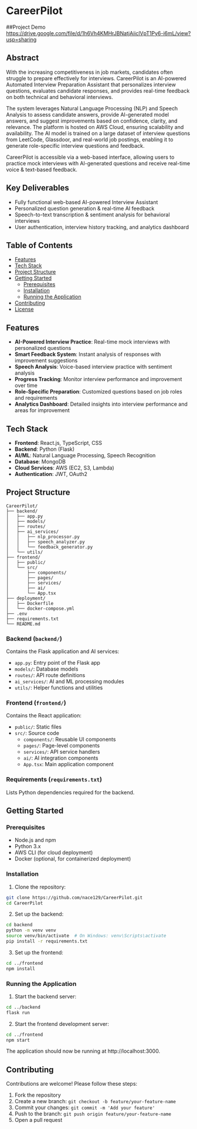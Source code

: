 # CareerPilot

##Project Demo
https://drive.google.com/file/d/1h6Vh4KMHrJBNatjAiiclVpT1Py6-i6mL/view?usp=sharing

## Abstract
With the increasing competitiveness in job markets, candidates often struggle to prepare effectively for interviews. CareerPilot is an AI-powered Automated Interview Preparation Assistant that personalizes interview questions, evaluates candidate responses, and provides real-time feedback on both technical and behavioral interviews.

The system leverages Natural Language Processing (NLP) and Speech Analysis to assess candidate answers, provide AI-generated model answers, and suggest improvements based on confidence, clarity, and relevance. The platform is hosted on AWS Cloud, ensuring scalability and availability. The AI model is trained on a large dataset of interview questions from LeetCode, Glassdoor, and real-world job postings, enabling it to generate role-specific interview questions and feedback.

CareerPilot is accessible via a web-based interface, allowing users to practice mock interviews with AI-generated questions and receive real-time voice & text-based feedback.

## Key Deliverables
- Fully functional web-based AI-powered Interview Assistant
- Personalized question generation & real-time AI feedback
- Speech-to-text transcription & sentiment analysis for behavioral interviews
- User authentication, interview history tracking, and analytics dashboard

## Table of Contents
- [Features](#features)
- [Tech Stack](#tech-stack)
- [Project Structure](#project-structure)
- [Getting Started](#getting-started)
  - [Prerequisites](#prerequisites)
  - [Installation](#installation)
  - [Running the Application](#running-the-application)
- [Contributing](#contributing)
- [License](#license)

## Features
- **AI-Powered Interview Practice**: Real-time mock interviews with personalized questions
- **Smart Feedback System**: Instant analysis of responses with improvement suggestions
- **Speech Analysis**: Voice-based interview practice with sentiment analysis
- **Progress Tracking**: Monitor interview performance and improvement over time
- **Role-Specific Preparation**: Customized questions based on job roles and requirements
- **Analytics Dashboard**: Detailed insights into interview performance and areas for improvement

## Tech Stack
- **Frontend**: React.js, TypeScript, CSS
- **Backend**: Python (Flask)
- **AI/ML**: Natural Language Processing, Speech Recognition
- **Database**: MongoDB
- **Cloud Services**: AWS (EC2, S3, Lambda)
- **Authentication**: JWT, OAuth2

## Project Structure
```
CareerPilot/
├── backend/
│   ├── app.py
│   ├── models/
│   ├── routes/
│   ├── ai_services/
│   │   ├── nlp_processor.py
│   │   ├── speech_analyzer.py
│   │   └── feedback_generator.py
│   └── utils/
├── frontend/
│   ├── public/
│   └── src/
│       ├── components/
│       ├── pages/
│       ├── services/
│       ├── ai/
│       └── App.tsx
├── deployment/
│   ├── Dockerfile
│   └── docker-compose.yml
├── .env
├── requirements.txt
└── README.md
```

### Backend (`backend/`)
Contains the Flask application and AI services:
- `app.py`: Entry point of the Flask app
- `models/`: Database models
- `routes/`: API route definitions
- `ai_services/`: AI and ML processing modules
- `utils/`: Helper functions and utilities

### Frontend (`frontend/`)
Contains the React application:
- `public/`: Static files
- `src/`: Source code
  - `components/`: Reusable UI components
  - `pages/`: Page-level components
  - `services/`: API service handlers
  - `ai/`: AI integration components
  - `App.tsx`: Main application component

### Requirements (`requirements.txt`)
Lists Python dependencies required for the backend.

## Getting Started

### Prerequisites
- Node.js and npm
- Python 3.x
- AWS CLI (for cloud deployment)
- Docker (optional, for containerized deployment)

### Installation
1. Clone the repository:
```bash
git clone https://github.com/nace129/CareerPilot.git
cd CareerPilot
```

2. Set up the backend:
```bash
cd backend
python -m venv venv
source venv/bin/activate  # On Windows: venv\Scripts\activate
pip install -r requirements.txt
```

3. Set up the frontend:
```bash
cd ../frontend
npm install
```

### Running the Application
1. Start the backend server:
```bash
cd ../backend
flask run
```

2. Start the frontend development server:
```bash
cd ../frontend
npm start
```

The application should now be running at http://localhost:3000.

## Contributing
Contributions are welcome! Please follow these steps:

1. Fork the repository
2. Create a new branch: `git checkout -b feature/your-feature-name`
3. Commit your changes: `git commit -m 'Add your feature'`
4. Push to the branch: `git push origin feature/your-feature-name`
5. Open a pull request
